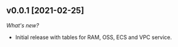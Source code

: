 ## v0.0.1 [2021-02-25]

_What's new?_

- Initial release with tables for RAM, OSS, ECS and VPC service.

